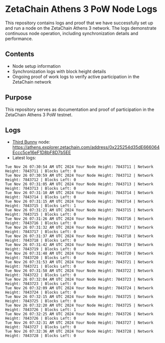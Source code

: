 # ZetaChain Athens 3 PoW Node Logs
This repository contains logs and proof that we have successfully set up and run a node on the ZetaChain Athens 3 network. The logs demonstrate continuous node operation, including synchronization details and performance.

## Contents
- Node setup information
- Synchronization logs with block height details
- Ongoing proof of work logs to verify active participation in the ZetaChain network

## Purpose
This repository serves as documentation and proof of participation in the ZetaChain Athens 3 PoW testnet.

## Logs

- [Third Bunny](https://thirdbunny.xyz/) node: https://athens.explorer.zetachain.com/address/0x225254d35dE666064Eccc5ce16eF1D8bF8D7b5EE
- Latest logs:
```
Tue Nov 26 07:30:54 AM UTC 2024 Your Node Height: 7843711 | Network Height: 7843711 | Blocks Left: 0
Tue Nov 26 07:30:59 AM UTC 2024 Your Node Height: 7843712 | Network Height: 7843712 | Blocks Left: 0
Tue Nov 26 07:31:05 AM UTC 2024 Your Node Height: 7843713 | Network Height: 7843713 | Blocks Left: 0
Tue Nov 26 07:31:10 AM UTC 2024 Your Node Height: 7843714 | Network Height: 7843714 | Blocks Left: 0
Tue Nov 26 07:31:15 AM UTC 2024 Your Node Height: 7843714 | Network Height: 7843715 | Blocks Left: 1
Tue Nov 26 07:31:21 AM UTC 2024 Your Node Height: 7843715 | Network Height: 7843715 | Blocks Left: 0
Tue Nov 26 07:31:26 AM UTC 2024 Your Node Height: 7843716 | Network Height: 7843716 | Blocks Left: 0
Tue Nov 26 07:31:32 AM UTC 2024 Your Node Height: 7843717 | Network Height: 7843717 | Blocks Left: 0
Tue Nov 26 07:31:37 AM UTC 2024 Your Node Height: 7843718 | Network Height: 7843718 | Blocks Left: 0
Tue Nov 26 07:31:42 AM UTC 2024 Your Node Height: 7843719 | Network Height: 7843719 | Blocks Left: 0
Tue Nov 26 07:31:48 AM UTC 2024 Your Node Height: 7843720 | Network Height: 7843720 | Blocks Left: 0
Tue Nov 26 07:31:53 AM UTC 2024 Your Node Height: 7843721 | Network Height: 7843721 | Blocks Left: 0
Tue Nov 26 07:31:58 AM UTC 2024 Your Node Height: 7843722 | Network Height: 7843722 | Blocks Left: 0
Tue Nov 26 07:32:04 AM UTC 2024 Your Node Height: 7843723 | Network Height: 7843723 | Blocks Left: 0
Tue Nov 26 07:32:09 AM UTC 2024 Your Node Height: 7843724 | Network Height: 7843724 | Blocks Left: 0
Tue Nov 26 07:32:15 AM UTC 2024 Your Node Height: 7843725 | Network Height: 7843725 | Blocks Left: 0
Tue Nov 26 07:32:20 AM UTC 2024 Your Node Height: 7843725 | Network Height: 7843726 | Blocks Left: 1
Tue Nov 26 07:32:25 AM UTC 2024 Your Node Height: 7843726 | Network Height: 7843726 | Blocks Left: 0
Tue Nov 26 07:32:31 AM UTC 2024 Your Node Height: 7843727 | Network Height: 7843727 | Blocks Left: 0
Tue Nov 26 07:32:36 AM UTC 2024 Your Node Height: 7843728 | Network Height: 7843728 | Blocks Left: 0
```
